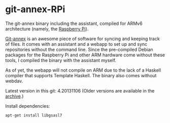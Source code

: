 git-annex-RPi
=============

The git-annex binary including the assistant, compiled for ARMv6 
architecture (namely, the [Raspberry Pi](http://www.raspberrypi.org/)). 

[Git-annex](http://git-annex.branchable.com/) is an awesome piece of 
software for syncing and keeping track of files. It comes with an assistant 
and a webapp to set up and sync repositories without the command line. Since 
the pre-compiled Debian packages for the Raspberry Pi and other ARM hardware 
come without these tools, I compiled the binary with the assistant myself. 

As of yet, the webapp will not compile on ARM due to the lack of a Haskell 
compiler that supports Template Haskell. The binary also comes without 
webdav. 

Latest version in this git: 4.20131106 (Older versions are available in the [archive](https://github.com/tradloff/git-annex-RPi-archive).)

Install dependencies:

    apt-get install libgsasl7

